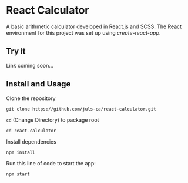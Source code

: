 # React Calculator
A basic arithmetic calculator developed in React.js and SCSS.
The React environment for this project was set up using *create-react-app*.

## Try it
Link coming soon...

## Install and Usage
Clone the repository
```
git clone https://github.com/juls-ca/react-calculator.git
```
```cd``` (Change Directory) to package root
```
cd react-calculator
```
Install dependencies
```
npm install
```
Run this line of code to start the app:
```
npm start
```
